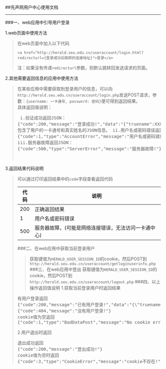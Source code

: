 ##先声网用户中心使用文档


----------

###一、web应用中引导用户登录

1.web页面中使用方法

>在web页面中加入以下代码<pre>`<a href="http://herald.seu.edu.cn/useraccount/login.html?redirecturl={登录成功后跳转的连接地址}">登录</a>`</pre>
注：如果没有传递`redirecturl`参数，则默认跳转回发送请求的页面。

2.其他需要返回信息的应用中使用方法

>在某些应用中需要获取到登录用户的信息，可以向`http://herald.seu.edu.cn/useraccount/login.php`发送POST请求，参数：`{username: 一卡通号, password: 密码}`便可得到返回结果。<br/>
具体返回值说明：<pre>
i.验证成功返回JSON：
{"code":200,"message":"登录成功!","data":"{\"truename\":XXX,\"cardnum\":213xxxxxx}"}
包含了用户的一卡通号和真实姓名的JSON信息。
ii.用户名或密码错误返回JSON：
{"code":1,"type":"AccountError","message":"用户名或密码错误!"}
iii.服务器故障返回JSON：
{"code":500,"type":"ServerError","message":"服务器故障!"}
</pre>

3.返回结果代码说明

>可以通过打印返回结果中的`code`字段查看返回代码<table>
    <thead><tr><th>代码</th><th>说明</th></tr></thead>
    <tbody><tr><td>200</td><td>正确返回结果</td></tr><tr><td>1</td><td>用户名或密码错误</td><tr><td>500</td><td>服务器故障，(可能是网络连接错误，无法访问一卡通中心)</td></tr></tr></tbody>
</table>

###二、在web应用中获取当前登录用户
>获取键值为`HERALD_USER_SESSION_ID`的cookie，然后POST到`http://herald.seu.edu.cn/useraccount/getloginuserinfo.php`
###三、在web应用中登出
>获取键值为`HERALD_USER_SESSION_ID`的cookie，然后POST到`http://herald.seu.edu.cn/useraccount/logout.php`
###四、以上操作返回值说明
1.获取当前登录用户时返回结果
<pre>有用户登录返回
{"code":200,"message":"已有用户登录!","data":"{\"truename\":XXX,\"cardnum\":213xxxxxx}"}没有用户登录登录返回
{"code":404,"message":"没有用户登录!"}
cookie值为空返回
{"code":1,"type":"BadDataPost","message":"No cookie error!"}
</pre>
2.用户退出时返回
<pre>退出成功返回
{"code":200,"message":"登出成功!"}
cookie值为空时返回
{"code":3,"type":"CookieError","message":"cookie不存在!"}
</pre>